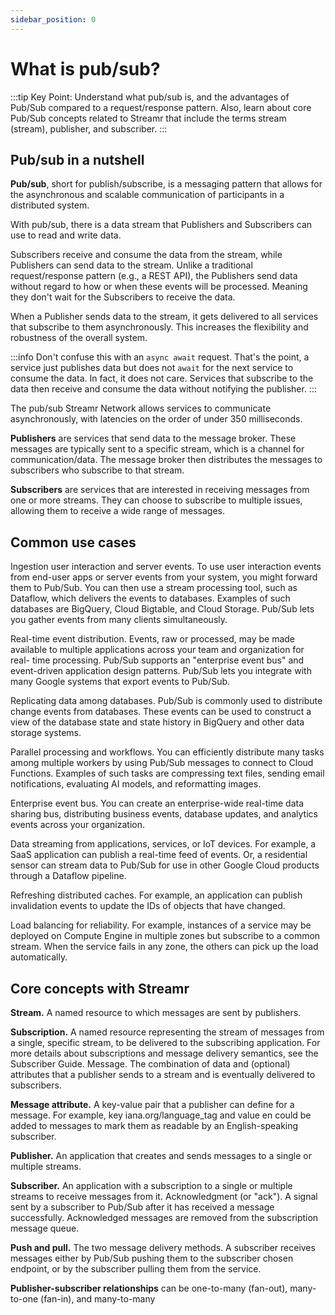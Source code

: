 ```yaml
---
sidebar_position: 0
---
```


# What is pub/sub?

:::tip Key Point:
Understand what pub/sub is, and the advantages of Pub/Sub compared to a request/response pattern. Also, learn about core Pub/Sub concepts related to Streamr that include the terms stream (stream), publisher, and subscriber.
:::

## Pub/sub in a nutshell

**Pub/sub**, short for publish/subscribe, is a messaging pattern that allows for the asynchronous and scalable communication of participants in a distributed system.

With pub/sub, there is a data stream that Publishers and Subscribers can use to read and write data.

Subscribers receive and consume the data from the stream, while Publishers can send data to the stream. Unlike a traditional request/response pattern (e.g., a REST API), the Publishers send data without regard to how or when these events will be processed. Meaning they don't wait for the Subscribers to receive the data.

When a Publisher sends data to the stream, it gets delivered to all services that subscribe to them asynchronously. This increases the flexibility and robustness of the overall system.

:::info
Don't confuse this with an `async await` request. That's the point, a service just publishes data but does not `await` for the next service to consume the data. In fact, it does not care. Services that subscribe to the data then receive and consume the data without notifying the publisher.
:::

The pub/sub Streamr Network allows services to communicate asynchronously, with latencies on the order of under 350 milliseconds.

**Publishers** are services that send data to the message broker. These messages are typically sent to a specific stream, which is a channel for communication/data. The message broker then distributes the messages to subscribers who subscribe to that stream.

**Subscribers** are services that are interested in receiving messages from one or more streams. They can choose to subscribe to multiple issues, allowing them to receive a wide range of messages.

## Common use cases

Ingestion user interaction and server events. To use user interaction events from end-user apps or server events from your system, you might forward them to Pub/Sub. You can then use a stream processing tool, such as Dataflow, which delivers the events to databases. Examples of such databases are BigQuery, Cloud Bigtable, and Cloud Storage. Pub/Sub lets you gather events from many clients simultaneously.

Real-time event distribution. Events, raw or processed, may be made available to multiple applications across your team and organization for real- time processing. Pub/Sub supports an "enterprise event bus" and event-driven application design patterns. Pub/Sub lets you integrate with many Google systems that export events to Pub/Sub.

Replicating data among databases. Pub/Sub is commonly used to distribute change events from databases. These events can be used to construct a view of the database state and state history in BigQuery and other data storage systems.

Parallel processing and workflows. You can efficiently distribute many tasks among multiple workers by using Pub/Sub messages to connect to Cloud Functions. Examples of such tasks are compressing text files, sending email notifications, evaluating AI models, and reformatting images.

Enterprise event bus. You can create an enterprise-wide real-time data sharing bus, distributing business events, database updates, and analytics events across your organization.

Data streaming from applications, services, or IoT devices. For example, a SaaS application can publish a real-time feed of events. Or, a residential sensor can stream data to Pub/Sub for use in other Google Cloud products through a Dataflow pipeline.

Refreshing distributed caches. For example, an application can publish invalidation events to update the IDs of objects that have changed.

Load balancing for reliability. For example, instances of a service may be deployed on Compute Engine in multiple zones but subscribe to a common stream. When the service fails in any zone, the others can pick up the load automatically.

## Core concepts with Streamr

**Stream.** A named resource to which messages are sent by publishers.

**Subscription.** A named resource representing the stream of messages from a single, specific stream, to be delivered to the subscribing application. For more details about subscriptions and message delivery semantics, see the Subscriber Guide.
Message. The combination of data and (optional) attributes that a publisher sends to a stream and is eventually delivered to subscribers.

**Message attribute.** A key-value pair that a publisher can define for a message. For example, key iana.org/language_tag and value en could be added to messages to mark them as readable by an English-speaking subscriber.

**Publisher.** An application that creates and sends messages to a single or multiple streams.

**Subscriber.** An application with a subscription to a single or multiple streams to receive messages from it.
Acknowledgment (or "ack"). A signal sent by a subscriber to Pub/Sub after it has received a message successfully. Acknowledged messages are removed from the subscription message queue.

**Push and pull.** The two message delivery methods. A subscriber receives messages either by Pub/Sub pushing them to the subscriber chosen endpoint, or by the subscriber pulling them from the service.

**Publisher-subscriber relationships** can be one-to-many (fan-out), many-to-one (fan-in), and many-to-many
